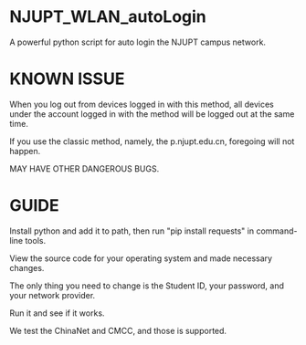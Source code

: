 # NJUPT_WLAN_autoLogin
A powerful python script for auto login the NJUPT campus network.

# KNOWN ISSUE
When you log out from devices logged in with this method, all devices under the account logged in with the method will be logged out at the same time.

If you use the classic method, namely, the p.njupt.edu.cn, foregoing will not happen.

MAY HAVE OTHER DANGEROUS BUGS.

# GUIDE
Install python and add it to path, then run "pip install requests" in command-line tools.

View the source code for your operating system and made necessary changes.

The only thing you need to change is the Student ID, your password, and your network provider.

Run it and see if it works.

We test the ChinaNet and CMCC, and those is supported.
